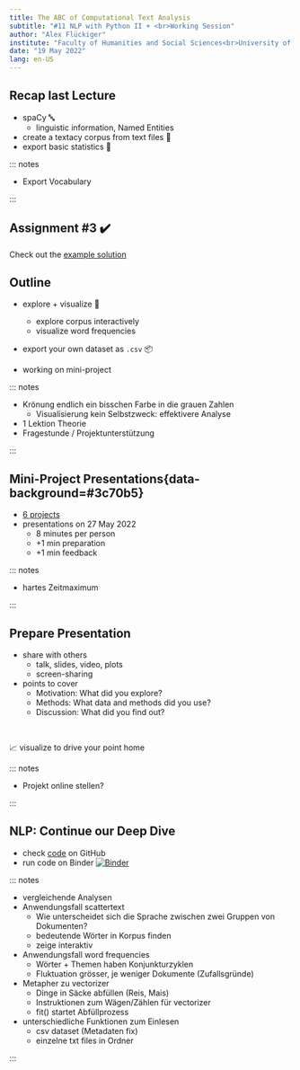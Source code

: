 ```yaml
---
title: The ABC of Computational Text Analysis
subtitle: "#11 NLP with Python II + <br>Working Session"
author: "Alex Flückiger"
institute: "Faculty of Humanities and Social Sciences<br>University of Lucerne" 
date: "19 May 2022"
lang: en-US
---
```




## Recap last Lecture

- spaCy :abc:
  - linguistic information, Named Entities
- create a textacy corpus from text files :bookmark_tabs:
- export basic statistics :abacus:

::: notes

- Export Vocabulary

:::

## Assignment #3 :heavy_check_mark:

Check out the [example solution](https://github.com/aflueckiger/KED2022/blob/master/assignments/assignment_3/flueckiger_KED2022_3_solutions.ipynb)

## Outline

- explore + visualize  :art:

  - explore corpus interactively
  - visualize word frequencies

- export your own dataset as `.csv` :package:

- working on mini-project

  

::: notes

- Krönung endlich ein bisschen Farbe in die grauen Zahlen
  - Visualisierung kein Selbstzweck: effektivere Analyse
- 1 Lektion Theorie
- Fragestunde / Projektunterstützung

:::





## Mini-Project Presentations{data-background=#3c70b5}

- [6 projects](https://docs.google.com/spreadsheets/d/1Z_eZei8PIXt-_OBH8-FZVZCMANWBmsdBfLMaLcsURUo/edit#gid=0)
- presentations on 27 May 2022
  - 8 minutes per person
  - +1 min preparation
  - +1 min feedback

::: notes

- hartes Zeitmaximum 

:::

## Prepare Presentation

- share with others
  - talk, slides, video, plots
  - screen-sharing
- points to cover
  - Motivation: What did you explore?
  - Methods: What data and methods did you use?
  - Discussion: What did you find out? 

<br>

:chart_with_upwards_trend: visualize to drive your point home



::: notes

- Projekt online stellen?

:::



## NLP: Continue our Deep Dive

- check [code](https://github.com/aflueckiger/KED2022/blob/master/materials/code/KED2022_10.ipynb) on GitHub
- run code on Binder [![Binder](https://mybinder.org/badge_logo.svg)](https://mybinder.org/v2/gh/aflueckiger/KED2022/HEAD?filepath=materials%2Fcode%2FKED2022_10.ipynb) 



::: notes

- vergleichende Analysen
- Anwendungsfall scattertext
  - Wie unterscheidet sich die Sprache zwischen zwei Gruppen von Dokumenten?
  - bedeutende Wörter in Korpus finden
  - zeige interaktiv
- Anwendungsfall word frequencies
  - Wörter + Themen haben Konjunkturzyklen
  - Fluktuation grösser, je weniger Dokumente (Zufallsgründe)
- Metapher zu vectorizer 
  - Dinge in Säcke abfüllen (Reis, Mais)
  - Instruktionen zum Wägen/Zählen für vectorizer
  - fit() startet Abfüllprozess
- unterschiedliche Funktionen zum Einlesen
  - csv dataset (Metadaten fix)
  - einzelne txt files in Ordner

:::